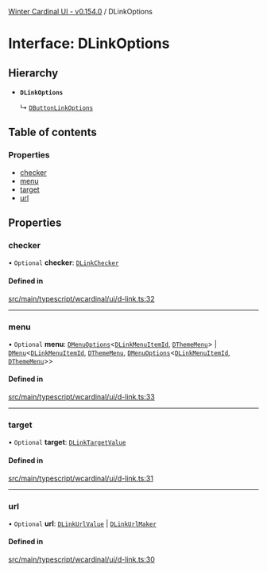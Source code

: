 [Winter Cardinal UI - v0.154.0](../index.md) / DLinkOptions

# Interface: DLinkOptions

## Hierarchy

- **`DLinkOptions`**

  ↳ [`DButtonLinkOptions`](DButtonLinkOptions.md)

## Table of contents

### Properties

- [checker](DLinkOptions.md#checker)
- [menu](DLinkOptions.md#menu)
- [target](DLinkOptions.md#target)
- [url](DLinkOptions.md#url)

## Properties

### checker

• `Optional` **checker**: [`DLinkChecker`](../index.md#dlinkchecker)

#### Defined in

[src/main/typescript/wcardinal/ui/d-link.ts:32](https://github.com/winter-cardinal/winter-cardinal-ui/blob/v0.154.0/src/main/typescript/wcardinal/ui/d-link.ts#L32)

___

### menu

• `Optional` **menu**: [`DMenuOptions`](DMenuOptions.md)<[`DLinkMenuItemId`](../index.md#dlinkmenuitemid), [`DThemeMenu`](DThemeMenu.md)\> \| [`DMenu`](../classes/DMenu.md)<[`DLinkMenuItemId`](../index.md#dlinkmenuitemid), [`DThemeMenu`](DThemeMenu.md), [`DMenuOptions`](DMenuOptions.md)<[`DLinkMenuItemId`](../index.md#dlinkmenuitemid), [`DThemeMenu`](DThemeMenu.md)\>\>

#### Defined in

[src/main/typescript/wcardinal/ui/d-link.ts:33](https://github.com/winter-cardinal/winter-cardinal-ui/blob/v0.154.0/src/main/typescript/wcardinal/ui/d-link.ts#L33)

___

### target

• `Optional` **target**: [`DLinkTargetValue`](../index.md#dlinktargetvalue)

#### Defined in

[src/main/typescript/wcardinal/ui/d-link.ts:31](https://github.com/winter-cardinal/winter-cardinal-ui/blob/v0.154.0/src/main/typescript/wcardinal/ui/d-link.ts#L31)

___

### url

• `Optional` **url**: [`DLinkUrlValue`](../index.md#dlinkurlvalue) \| [`DLinkUrlMaker`](../index.md#dlinkurlmaker)

#### Defined in

[src/main/typescript/wcardinal/ui/d-link.ts:30](https://github.com/winter-cardinal/winter-cardinal-ui/blob/v0.154.0/src/main/typescript/wcardinal/ui/d-link.ts#L30)
